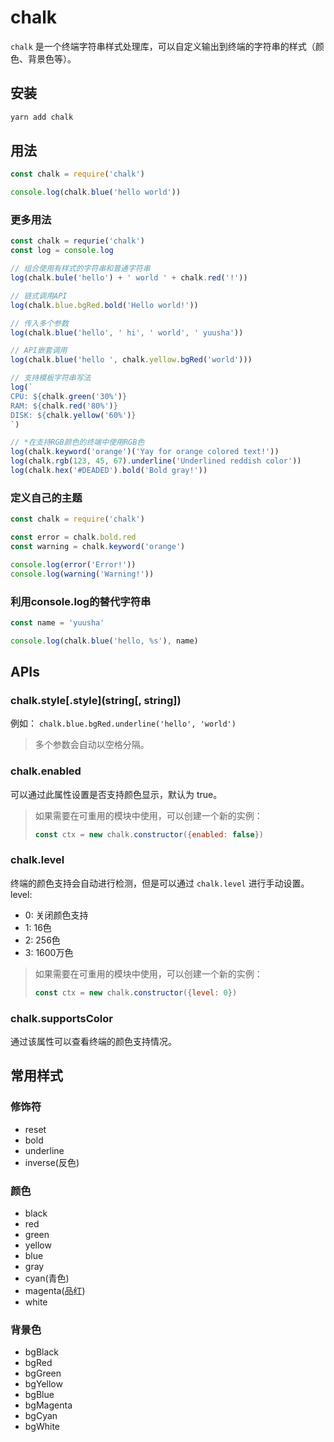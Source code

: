 # chalk

`chalk` 是一个终端字符串样式处理库，可以自定义输出到终端的字符串的样式（颜色、背景色等）。  

## 安装
```sh
yarn add chalk
```

## 用法
```js
const chalk = require('chalk')

console.log(chalk.blue('hello world'))
```  

### 更多用法
```js
const chalk = requrie('chalk')
const log = console.log

// 组合使用有样式的字符串和普通字符串
log(chalk.bule('hello') + ' world ' + chalk.red('!'))

// 链式调用API
log(chalk.blue.bgRed.bold('Hello world!'))

// 传入多个参数
log(chalk.blue('hello', ' hi', ' world', ' yuusha'))

// API嵌套调用
log(chalk.blue('hello ', chalk.yellow.bgRed('world')))

// 支持模板字符串写法
log(`
CPU: ${chalk.green('30%')}
RAM: ${chalk.red('80%')}
DISK: ${chalk.yellow('60%')}
`)

// *在支持RGB颜色的终端中使用RGB色
log(chalk.keyword('orange')('Yay for orange colored text!'))
log(chalk.rgb(123, 45, 67).underline('Underlined reddish color'))
log(chalk.hex('#DEADED').bold('Bold gray!'))
```  

### 定义自己的主题
```js
const chalk = require('chalk')

const error = chalk.bold.red
const warning = chalk.keyword('orange')

console.log(error('Error!'))
console.log(warning('Warning!'))
```

### 利用console.log的替代字符串
```js
const name = 'yuusha'

console.log(chalk.blue('hello, %s'), name)
```  

## APIs
### chalk.style[.style](string[, string])
例如： `chalk.blue.bgRed.underline('hello', 'world')`  
> 多个参数会自动以空格分隔。  

### chalk.enabled
可以通过此属性设置是否支持颜色显示，默认为 true。
> 如果需要在可重用的模块中使用，可以创建一个新的实例：  
> ```js
> const ctx = new chalk.constructor({enabled: false})
> ```

### chalk.level
终端的颜色支持会自动进行检测，但是可以通过 `chalk.level` 进行手动设置。  
level:  
- 0: 关闭颜色支持
- 1: 16色
- 2: 256色
- 3: 1600万色

> 如果需要在可重用的模块中使用，可以创建一个新的实例：  
> ```js
> const ctx = new chalk.constructor({level: 0})
> ```

### chalk.supportsColor
通过该属性可以查看终端的颜色支持情况。  

## 常用样式
### 修饰符
- reset
- bold
- underline
- inverse(反色)

### 颜色
- black
- red
- green
- yellow
- blue
- gray
- cyan(青色)
- magenta(品红)
- white

### 背景色
- bgBlack
- bgRed
- bgGreen
- bgYellow
- bgBlue
- bgMagenta
- bgCyan
- bgWhite